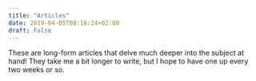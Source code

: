 ```yaml
---
title: "Articles"
date: 2019-04-05T08:16:24+02:00
draft: False
---
```


These are long-form articles that delve much deeper into the subject at hand! They take me a bit longer to write, but I hope to have one up every two weeks or so.
